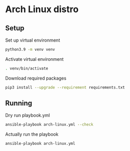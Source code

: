 # Arch Linux distro

## Setup

Set up virtual environment

``` bash
python3.9 -m venv venv
```

Activate virtual environment

``` bash
. venv/bin/activate
```

Download required packages

``` bash
pip3 install --upgrade --requirement requirements.txt
```

## Running

Dry run playbook.yml

``` bash
ansible-playbook arch-linux.yml --check
```

Actually run the playbook

``` bast
ansible-playbook arch-linux.yml
```
